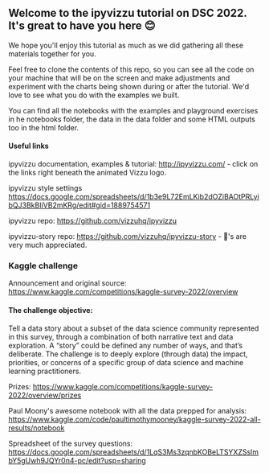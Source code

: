 ## Welcome to the ipyvizzu tutorial on DSC 2022. It's great to have you here :blush:

We hope you'll enjoy this tutorial as much as we did gathering all these materials together for you. 

Feel free to clone the contents of this repo, so you can see all the code on your machine that will be on the screen and make adjustments and experiment with the charts being shown during or after the tutorial. We'd love to see what you do with the examples we built.

You can find all the notebooks with the examples and playground exercises in he notebooks folder, the data in the data folder and some HTML outputs too in the html folder. 

#### Useful links
ipyvizzu documentation, examples & tutorial: http://ipyvizzu.com/ - click on the links right beneath the animated Vizzu logo.

ipyvizzu style settings https://docs.google.com/spreadsheets/d/1b3e9L72EmLKib2dOZiBAOtPRLyibQJ3BkBIiVB2mKRg/edit#gid=1889754571

ipyvizzu repo: https://github.com/vizzuhq/ipyvizzu

ipyvizzu-story repo: https://github.com/vizzuhq/ipyvizzu-story - :star2:'s are very much appreciated.

### Kaggle challenge
  Announcement and original source: https://www.kaggle.com/competitions/kaggle-survey-2022/overview
  
#### The challenge objective:
Tell a data story about a subset of the data science community represented in this survey, through a combination of both narrative text and data exploration. A “story” could be defined any number of ways, and that’s deliberate. The challenge is to deeply explore (through data) the impact, priorities, or concerns of a specific group of data science and machine learning practitioners. 
  
  Prizes: https://www.kaggle.com/competitions/kaggle-survey-2022/overview/prizes
  
  Paul Moony's awesome notebook with all the data prepped for analysis: https://www.kaggle.com/code/paultimothymooney/kaggle-survey-2022-all-results/notebook
  
  Spreadsheet of the survey questions: https://docs.google.com/spreadsheets/d/1LqS3Ms3zqnbKOBeLTSYXZSslmbY5gUwh9JQYr0n4-pc/edit?usp=sharing 
